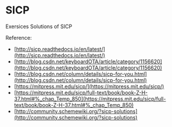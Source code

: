 # SICP
Exersices Solutions of SICP

Reference:

- [http://sicp.readthedocs.io/en/latest/](http://sicp.readthedocs.io/en/latest/)
- [http://blog.csdn.net/keyboardOTA/article/category/1156620](http://blog.csdn.net/keyboardOTA/article/category/1156620)
- [http://blog.csdn.net/column/details/sicp-for-you.html](http://blog.csdn.net/column/details/sicp-for-you.html)
- [https://mitpress.mit.edu/sicp/](https://mitpress.mit.edu/sicp/)
- [https://mitpress.mit.edu/sicp/full-text/book/book-Z-H-37.html#%_chap_Temp_850](https://mitpress.mit.edu/sicp/full-text/book/book-Z-H-37.html#%_chap_Temp_850)
- [http://community.schemewiki.org/?sicp-solutions](http://community.schemewiki.org/?sicp-solutions)
